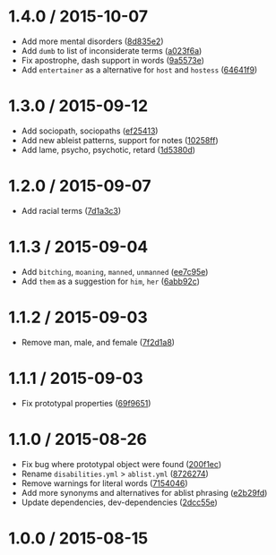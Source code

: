 <!--mdast setext-->

<!--lint disable no-multiple-toplevel-headings maximum-line-length-->

1.4.0 / 2015-10-07
==================

*   Add more mental disorders ([8d835e2](https://github.com/wooorm/retext-equality/commit/8d835e2))
*   Add `dumb` to list of inconsiderate terms ([a023f6a](https://github.com/wooorm/retext-equality/commit/a023f6a))
*   Fix apostrophe, dash support in words ([9a5573e](https://github.com/wooorm/retext-equality/commit/9a5573e))
*   Add `entertainer` as a alternative for `host` and `hostess` ([64641f9](https://github.com/wooorm/retext-equality/commit/64641f9))

1.3.0 / 2015-09-12
==================

*   Add sociopath, sociopaths ([ef25413](https://github.com/wooorm/retext-equality/commit/ef25413))
*   Add new ableist patterns, support for notes ([10258ff](https://github.com/wooorm/retext-equality/commit/10258ff))
*   Add lame, psycho, psychotic, retard ([1d5380d](https://github.com/wooorm/retext-equality/commit/1d5380d))

1.2.0 / 2015-09-07
==================

*   Add racial terms ([7d1a3c3](https://github.com/wooorm/retext-equality/commit/7d1a3c3))

1.1.3 / 2015-09-04
==================

*   Add `bitching`, `moaning`, `manned`, `unmanned` ([ee7c95e](https://github.com/wooorm/retext-equality/commit/ee7c95e))
*   Add `them` as a suggestion for `him`, `her` ([6abb92c](https://github.com/wooorm/retext-equality/commit/6abb92c))

1.1.2 / 2015-09-03
==================

*   Remove man, male, and female ([7f2d1a8](https://github.com/wooorm/retext-equality/commit/7f2d1a8))

1.1.1 / 2015-09-03
==================

*   Fix prototypal properties ([69f9651](https://github.com/wooorm/retext-equality/commit/69f9651))

1.1.0 / 2015-08-26
==================

*   Fix bug where prototypal object were found ([200f1ec](https://github.com/wooorm/retext-equality/commit/200f1ec))
*   Rename `disabilities.yml` > `ablist.yml` ([8726274](https://github.com/wooorm/retext-equality/commit/8726274))
*   Remove warnings for literal words ([7154046](https://github.com/wooorm/retext-equality/commit/7154046))
*   Add more synonyms and alternatives for ablist phrasing ([e2b29fd](https://github.com/wooorm/retext-equality/commit/e2b29fd))
*   Update dependencies, dev-dependencies ([2dcc55e](https://github.com/wooorm/retext-equality/commit/2dcc55e))

1.0.0 / 2015-08-15
==================
